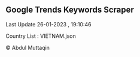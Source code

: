 

## Google Trends Keywords Scraper 
 
Last Update 26-01-2023 , 19:10:46

Country List :
VIETNAM.json



© Abdul Muttaqin 
